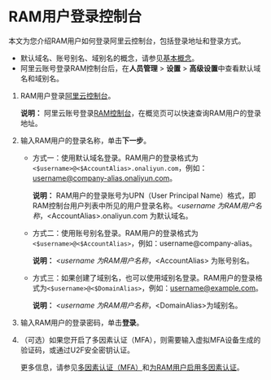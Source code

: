 # RAM用户登录控制台

本文为您介绍RAM用户如何登录阿里云控制台，包括登录地址和登录方式。

-   默认域名、账号别名、域别名的概念，请参见[基本概念](/intl.zh-CN/产品简介/基本概念.md)。
-   阿里云账号登录RAM控制台后，在**人员管理** \> **设置** \> **高级设置**中查看默认域名和域别名。

1.  RAM用户登录[阿里云控制台](https://signin.alibabacloud.com/login.htm)。

    **说明：** 阿里云账号登录[RAM控制台](https://ram.console.aliyun.com/)，在概览页可以快速查询RAM用户的登录地址。

2.  输入RAM用户的登录名称，单击**下一步**。

    -   方式一：使用默认域名登录。RAM用户的登录格式为`<$username>@<$AccountAlias>.onaliyun.com`，例如：username@company-alias.onaliyun.com。

        **说明：** RAM用户的登录账号为UPN（User Principal Name）格式，即RAM控制台用户列表中所见的用户登录名称。<$username\> 为RAM用户名称，<$AccountAlias\>.onaliyun.com 为默认域名。

    -   方式二：使用账号别名登录。RAM用户的登录格式为`<$username>@<$AccountAlias>`，例如：username@company-alias。

        **说明：** <$username\> 为RAM用户名称，<$AccountAlias\> 为账号别名。

    -   方式三：如果创建了域别名，也可以使用域别名登录。RAM用户的登录格式为`<$username>@<$DomainAlias>`，例如：username@example.com。

        **说明：** <$username\>为RAM用户名称，<$DomainAlias\>为域别名。

3.  输入RAM用户的登录密码，单击**登录**。

4.  （可选）如果您开启了多因素认证（MFA），则需要输入虚拟MFA设备生成的验证码，或通过U2F安全密钥认证。

    更多信息，请参见[多因素认证（MFA）](/intl.zh-CN/安全设置/安全设置概览.md)和[为RAM用户启用多因素认证](/intl.zh-CN/安全设置/多因素认证/为RAM用户启用多因素认证.md)。


